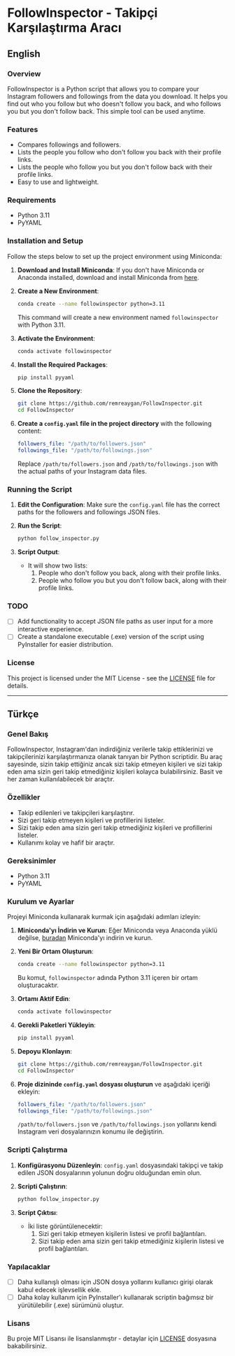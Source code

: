 # FollowInspector - Takipçi Karşılaştırma Aracı

## English

### Overview

FollowInspector is a Python script that allows you to compare your Instagram followers and followings from the data you
download. It helps you find out who you follow but who doesn't follow you back, and who follows you but you don't follow
back. This simple tool can be used anytime.

### Features

- Compares followings and followers.
- Lists the people you follow who don't follow you back with their profile links.
- Lists the people who follow you but you don't follow back with their profile links.
- Easy to use and lightweight.

### Requirements

- Python 3.11
- PyYAML

### Installation and Setup

Follow the steps below to set up the project environment using Miniconda:

1. **Download and Install Miniconda**: If you don't have Miniconda or Anaconda installed, download and install Miniconda
   from [here](https://docs.conda.io/en/latest/miniconda.html).

2. **Create a New Environment**:
   ```bash
   conda create --name followinspector python=3.11
   ```
   This command will create a new environment named `followinspector` with Python 3.11.

3. **Activate the Environment**:
   ```bash
   conda activate followinspector
   ```

4. **Install the Required Packages**:
   ```bash
   pip install pyyaml
   ```

5. **Clone the Repository**:
   ```bash
   git clone https://github.com/remreaygan/FollowInspector.git
   cd FollowInspector
   ```

6. **Create a `config.yaml` file in the project directory** with the following content:
   ```yaml
   followers_file: "/path/to/followers.json"
   followings_file: "/path/to/followings.json"
   ```
   Replace `/path/to/followers.json` and `/path/to/followings.json` with the actual paths of your Instagram data files.

### Running the Script

1. **Edit the Configuration**: Make sure the `config.yaml` file has the correct paths for the followers and followings
   JSON files.

2. **Run the Script**:
   ```bash
   python follow_inspector.py
   ```

3. **Script Output**:
    - It will show two lists:
        1. People who don't follow you back, along with their profile links.
        2. People who follow you but you don't follow back, along with their profile links.

### TODO

- [ ] Add functionality to accept JSON file paths as user input for a more interactive experience.
- [ ] Create a standalone executable (.exe) version of the script using PyInstaller for easier distribution.

### License

This project is licensed under the MIT License - see the [LICENSE](LICENSE) file for details.

---

## Türkçe

### Genel Bakış

FollowInspector, Instagram'dan indirdiğiniz verilerle takip ettiklerinizi ve takipçilerinizi karşılaştırmanıza olanak
tanıyan bir Python scriptidir. Bu araç sayesinde, sizin takip ettiğiniz ancak sizi takip etmeyen kişileri ve sizi takip
eden ama sizin geri takip etmediğiniz kişileri kolayca bulabilirsiniz. Basit ve her zaman kullanılabilecek bir araçtır.

### Özellikler

- Takip edilenleri ve takipçileri karşılaştırır.
- Sizi geri takip etmeyen kişileri ve profillerini listeler.
- Sizi takip eden ama sizin geri takip etmediğiniz kişileri ve profillerini listeler.
- Kullanımı kolay ve hafif bir araçtır.

### Gereksinimler

- Python 3.11
- PyYAML

### Kurulum ve Ayarlar

Projeyi Miniconda kullanarak kurmak için aşağıdaki adımları izleyin:

1. **Miniconda'yı İndirin ve Kurun**: Eğer Miniconda veya Anaconda yüklü
   değilse, [buradan](https://docs.conda.io/en/latest/miniconda.html) Miniconda'yı indirin ve kurun.

2. **Yeni Bir Ortam Oluşturun**:
   ```bash
   conda create --name followinspector python=3.11
   ```
   Bu komut, `followinspector` adında Python 3.11 içeren bir ortam oluşturacaktır.

3. **Ortamı Aktif Edin**:
   ```bash
   conda activate followinspector
   ```

4. **Gerekli Paketleri Yükleyin**:
   ```bash
   pip install pyyaml
   ```

5. **Depoyu Klonlayın**:
   ```bash
   git clone https://github.com/remreaygan/FollowInspector.git
   cd FollowInspector
   ```

6. **Proje dizininde `config.yaml` dosyası oluşturun** ve aşağıdaki içeriği ekleyin:
   ```yaml
   followers_file: "/path/to/followers.json"
   followings_file: "/path/to/followings.json"
   ```
   `/path/to/followers.json` ve `/path/to/followings.json` yollarını kendi Instagram veri dosyalarınızın konumu ile
   değiştirin.

### Scripti Çalıştırma

1. **Konfigürasyonu Düzenleyin**: `config.yaml` dosyasındaki takipçi ve takip edilen JSON dosyalarının yolunun doğru
   olduğundan emin olun.

2. **Scripti Çalıştırın**:
   ```bash
   python follow_inspector.py
   ```

3. **Script Çıktısı**:
    - İki liste görüntülenecektir:
        1. Sizi geri takip etmeyen kişilerin listesi ve profil bağlantıları.
        2. Sizi takip eden ama sizin geri takip etmediğiniz kişilerin listesi ve profil bağlantıları.

### Yapılacaklar

- [ ] Daha kullanışlı olması için JSON dosya yollarını kullanıcı girişi olarak kabul edecek işlevsellik ekle.
- [ ] Daha kolay kullanım için PyInstaller'ı kullanarak scriptin bağımsız bir yürütülebilir (.exe) sürümünü oluştur.

### Lisans

Bu proje MIT Lisansı ile lisanslanmıştır - detaylar için [LICENSE](LICENSE) dosyasına bakabilirsiniz.
